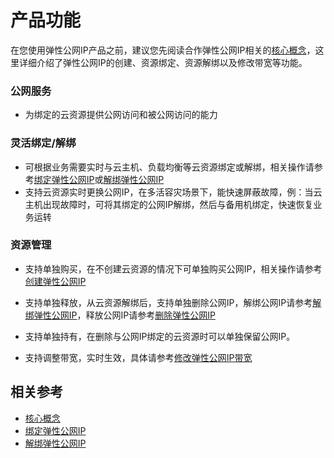 # 产品功能

在您使用弹性公网IP产品之前，建议您先阅读合作弹性公网IP相关的[核心概念](Core-Concepts.md)，这里详细介绍了弹性公网IP的创建、资源绑定、资源解绑以及修改带宽等功能。
### 公网服务
  - 为绑定的云资源提供公网访问和被公网访问的能力
### 灵活绑定/解绑
  - 可根据业务需要实时与云主机、负载均衡等云资源绑定或解绑，相关操作请参考[绑定弹性公网IP](../Operation-Guide/Associate-Elastic-IP.md)或[解绑弹性公网IP](../Operation-Guide/Elastic-IP-Management/Disassociate-Elastic-IP.md)
  - 支持云资源实时更换公网IP，在多活容灾场景下，能快速屏蔽故障，例：当云主机出现故障时，可将其绑定的公网IP解绑，然后与备用机绑定，快速恢复业务运转
  
### 资源管理
  - 支持单独购买，在不创建云资源的情况下可单独购买公网IP，相关操作请参考[创建弹性公网IP](../Operation-Guide/Create-Elastic-IP.md)
 
  - 支持单独释放，从云资源解绑后，支持单独删除公网IP，解绑公网IP请参考[解绑弹性公网IP](../Operation-Guide/Disassociate-Elastic-IP.md)，释放公网IP请参考[删除弹性公网IP](../Operation-Guide/Delete-Elastic-IP.md)
  - 支持单独持有，在删除与公网IP绑定的云资源时可以单独保留公网IP。
  - 支持调整带宽，实时生效，具体请参考[修改弹性公网IP带宽](../Operation-Guide/Modify-Elastic-IP.md)

## 相关参考
- [核心概念](Core-Concepts.md)
- [绑定弹性公网IP](../Operation-Guide/Associate-Elastic-IP.md)
- [解绑弹性公网IP](../Operation-Guide/Disassociate-Elastic-IP.md)
